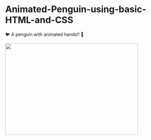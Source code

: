 # Animated-Penguin-using-basic-HTML-and-CSS
:bird:
A penguin with animated hands!! 
:dizzy:

<img src="https://pbs.twimg.com/media/EpRvjcnU8AIAYEj?format=jpg&name=large" width= 420 height= 290>
